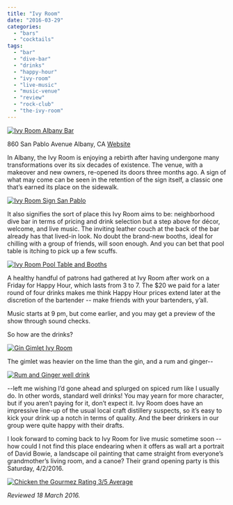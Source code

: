 ```yaml
---
title: "Ivy Room"
date: "2016-03-29"
categories: 
  - "bars"
  - "cocktails"
tags: 
  - "bar"
  - "dive-bar"
  - "drinks"
  - "happy-hour"
  - "ivy-room"
  - "live-music"
  - "music-venue"
  - "review"
  - "rock-club"
  - "the-ivy-room"
---
```


[![Ivy Room Albany Bar](http://s3.amazonaws.com/thegourmez-wpmedia/2016/03/The-Ivy-04-500x334.jpg)](http://s3.amazonaws.com/thegourmez-wpmedia/2016/03/The-Ivy-04.jpg)

860 San Pablo Avenue
Albany, CA
[Website](http://ivyroom.com/)

In Albany, the Ivy Room is enjoying a rebirth after having undergone many transformations over its six decades of existence. The venue, with a makeover and new owners, re-opened its doors three months ago. A sign of what may come can be seen in the retention of the sign itself, a classic one that’s earned its place on the sidewalk.

[![Ivy Room Sign San Pablo](http://s3.amazonaws.com/thegourmez-wpmedia/2016/03/The-Ivy-05-328x500.jpg)](http://s3.amazonaws.com/thegourmez-wpmedia/2016/03/The-Ivy-05.jpg)

It also signifies the sort of place this Ivy Room aims to be: neighborhood dive bar in terms of pricing and drink selection but a step above for décor, welcome, and live music. The inviting leather couch at the back of the bar already has that lived-in look. No doubt the brand-new booths, ideal for chilling with a group of friends, will soon enough. And you can bet that pool table is itching to pick up a few scuffs.

[![Ivy Room Pool Table and Booths](http://s3.amazonaws.com/thegourmez-wpmedia/2016/03/The-Ivy-03-481x500.jpg)](http://s3.amazonaws.com/thegourmez-wpmedia/2016/03/The-Ivy-03.jpg)

A healthy handful of patrons had gathered at Ivy Room after work on a Friday for Happy Hour, which lasts from 3 to 7. The $20 we paid for a later round of four drinks makes me think Happy Hour prices extend later at the discretion of the bartender -- make friends with your bartenders, y’all.

Music starts at 9 pm, but come earlier, and you may get a preview of the show through sound checks.

So how are the drinks?

[![Gin Gimlet Ivy Room](http://s3.amazonaws.com/thegourmez-wpmedia/2016/03/The-Ivy-01-421x500.jpg)](http://s3.amazonaws.com/thegourmez-wpmedia/2016/03/The-Ivy-01.jpg)

The gimlet was heavier on the lime than the gin, and a rum and ginger--

[![Rum and Ginger well drink](http://s3.amazonaws.com/thegourmez-wpmedia/2016/03/The-Ivy-02-334x500.jpg)](http://s3.amazonaws.com/thegourmez-wpmedia/2016/03/The-Ivy-02.jpg)

\--left me wishing I’d gone ahead and splurged on spiced rum like I usually do. In other words, standard well drinks! You may yearn for more character, but if you aren’t paying for it, don’t expect it. Ivy Room does have an impressive line-up of the usual local craft distillery suspects, so it’s easy to kick your drink up a notch in terms of quality. And the beer drinkers in our group were quite happy with their drafts.

I look forward to coming back to Ivy Room for live music sometime soon -- how could I not find this place endearing when it offers as wall art a portrait of David Bowie, a landscape oil painting that came straight from everyone’s grandmother’s living room, and a canoe? Their grand opening party is this Saturday, 4/2/2016.

[![Chicken the Gourmez Rating 3/5 Average](http://s3.amazonaws.com/thegourmez-wpmedia/2009/02/rating_chicken11.gif)](http://s3.amazonaws.com/thegourmez-wpmedia/2009/02/rating_chicken11.gif)

_Reviewed 18 March 2016._
